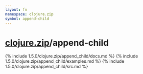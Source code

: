 ```yaml
---
layout: fn
namespace: clojure.zip
symbol: append-child
---
```


# [clojure.zip](../)/append-child

{% include 1.5.0/clojure.zip/append_child/docs.md %}
{% include 1.5.0/clojure.zip/append_child/examples.md %}
{% include 1.5.0/clojure.zip/append_child/src.md %}

